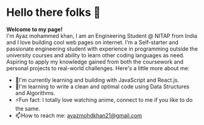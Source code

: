 # Hello there folks 👋 
**Welcome to my page!** <br>
I'm Ayaz mohammed khan, I am an Engineering Student @ NITAP from India and I love building cool web pages on internet. 
I'm a Self-starter and passionate engineering student with experience in programming
outside the university courses and ability to learn other coding languages as need. Aspiring to
apply my knowledge gained from both the coursework and personal projects to real-world
challenges. Here's a little more about me:
- 🔭I'm currently learning and building with JavaScript and React.js.
- 🌱I'm learning to write a clean and optimal code using Data Structures and Algorithms.
- ⚡Fun fact: I totally love watching anime, connect to me if you like to do the same.
- 📫How to reach me: ayazmohdkhan21@gmail.com
<!--
**Ayaz-Mohammed-Khan/Ayaz-Mohammed-Khan** is a ✨ _special_ ✨ repository because its `README.md` (this file) appears on your GitHub profile.

Here are some ideas to get you started:

- 🔭 I’m currently working on ...
- 🌱 I’m currently learning ...
- 👯 I’m looking to collaborate on ...
- 🤔 I’m looking for help with ...
- 💬 Ask me about ...
- 📫 How to reach me: ...
- 😄 Pronouns: ...
- ⚡ Fun fact: ...
-->

